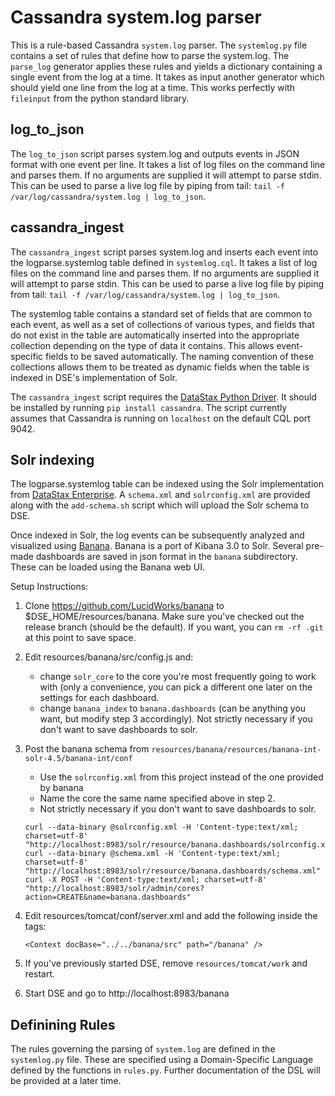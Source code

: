 # Cassandra system.log parser

This is a rule-based Cassandra `system.log` parser.  The `systemlog.py` file contains
a set of rules that define how to parse the system.log. The `parse_log` generator applies
these rules and yields a dictionary containing a single event from the log at a time.
It takes as input another generator which should yield one line from the log at a time.
This works perfectly with `fileinput` from the python standard library.

## log_to_json

The `log_to_json` script parses system.log and outputs events in JSON format with one
event per line.  It takes a list of log files on the command line and parses them.
If no arguments are supplied it will attempt to parse stdin. This can be used to parse
a live log file by piping from tail: `tail -f /var/log/cassandra/system.log | log_to_json`.

## cassandra_ingest

The `cassandra_ingest` script parses system.log and inserts each event into the
logparse.systemlog table defined in `systemlog.cql`. It takes a list of log files
on the command line and parses them.  If no arguments are supplied it will attempt 
to parse stdin. This can be used to parse a live log file by piping from tail: 
`tail -f /var/log/cassandra/system.log | log_to_json`.

The systemlog table contains a standard set of fields that are common to each event,
as well as a set of collections of various types, and fields that do not exist in 
the table are automatically inserted into the appropriate collection depending on
the type of data it contains. This allows event-specific fields to be saved 
automatically.  The naming convention of these collections allows them to be treated 
as dynamic fields when the table is indexed in DSE's implementation of Solr.

The `cassandra_ingest` script requires the [DataStax Python Driver](https://github.com/datastax/python-driver).
It should be installed by running `pip install cassandra`. The script currently assumes
that Cassandra is running on `localhost` on the default CQL port 9042.

## Solr indexing

The logparse.systemlog table can be indexed using the Solr implementation from 
[DataStax Enterprise](http://docs.datastax.com/en/datastax_enterprise/4.7//datastax_enterprise/newFeatures.html).
A `schema.xml` and `solrconfig.xml` are provided along with the `add-schema.sh` script
which will upload the Solr schema to DSE.  

Once indexed in Solr, the log events can be subsequently analyzed and visualized using 
[Banana](https://github.com/LucidWorks/banana).  Banana is a port of Kibana 3.0 to Solr.
Several pre-made dashboards are saved in json format in the `banana` subdirectory. 
These can be loaded using the Banana web UI.

Setup Instructions:

1. Clone https://github.com/LucidWorks/banana to $DSE_HOME/resources/banana.
   Make sure you've checked out the release branch (should be the default).
   If you want, you can `rm -rf .git` at this point to save space.
   
2. Edit resources/banana/src/config.js and:
   - change `solr_core` to the core you're most frequently going to work with (only a 
     convenience, you can pick a different one later on the settings for each dashboard.
   - change `banana_index` to `banana.dashboards` (can be anything you want, but modify step 
     3 accordingly). Not strictly necessary if you don't want to save dashboards to solr.

3. Post the banana schema from `resources/banana/resources/banana-int-solr-4.5/banana-int/conf`
   - Use the `solrconfig.xml` from this project instead of the one provided by banana
   - Name the core the same name specified above in step 2.
   - Not strictly necessary if you don't want to save dashboards to solr.

   ```
   curl --data-binary @solrconfig.xml -H 'Content-type:text/xml; charset=utf-8' "http://localhost:8983/solr/resource/banana.dashboards/solrconfig.xml"
   curl --data-binary @schema.xml -H 'Content-type:text/xml; charset=utf-8' "http://localhost:8983/solr/resource/banana.dashboards/schema.xml"
   curl -X POST -H 'Content-type:text/xml; charset=utf-8' "http://localhost:8983/solr/admin/cores?action=CREATE&name=banana.dashboards"
   ```

4. Edit resources/tomcat/conf/server.xml and add the following inside the <Host> tags:

   ```
   <Context docBase="../../banana/src" path="/banana" />
   ```
   
5. If you've previously started DSE, remove `resources/tomcat/work` and restart.

6. Start DSE and go to http://localhost:8983/banana


## Definining Rules

The rules governing the parsing of `system.log` are defined in the `systemlog.py` file.
These are specified using a Domain-Specific Language defined by the functions in `rules.py`.
Further documentation of the DSL will be provided at a later time.
